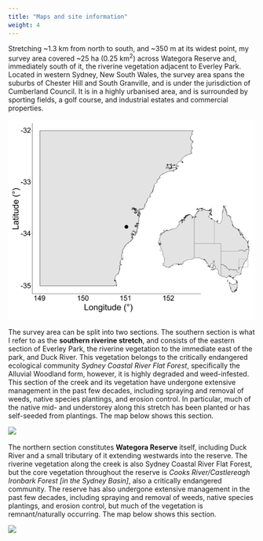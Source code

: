 ```yaml
---
title: "Maps and site information"
weight: 4
---
```


Stretching ~1.3 km from north to south, and ~350 m at its widest point, my survey area covered ~25 ha (0.25 km<sup>2</sup>) across Wategora Reserve and, immediately south of it, the riverine vegetation adjacent to Everley Park. Located in western Sydney, New South Wales, the survey area spans the suburbs of Chester Hill and South Granville, and is under the jurisdiction of Cumberland Council. It is in a highly urbanised area, and is surrounded by sporting fields, a golf course, and industrial estates and commercial properties. 

![](map.png)

The survey area can be split into two sections. The southern section is what I refer to as the **southern riverine stretch**, and consists of the eastern section of Everley Park, the riverine vegetation to the immediate east of the park, and Duck River. This vegetation belongs to the critically endangered ecological community *Sydney Coastal River Flat Forest*, specifically the Alluvial Woodland form, however, it is highly degraded and weed-infested. This section of the creek and its vegetation have undergone extensive management in the past few decades, including spraying and removal of weeds, native species plantings, and erosion control. In particular, much of the native mid- and understorey along this stretch has been planted or has self-seeded from plantings. The map below shows this section.

![](botmap.png)

The northern section constitutes **Wategora Reserve** itself, including Duck River and a small tributary of it extending westwards into the reserve. The riverine vegetation along the creek is also Sydney Coastal River Flat Forest, but the core vegetation throughout the reserve is *Cooks River/Castlereagh Ironbark Forest [in the Sydney Basin]*, also a critically endangered community. The reserve has also undergone extensive management in the past few decades, including spraying and removal of weeds, native species plantings, and erosion control, but much of the vegetation is remnant/naturally occurring. The map below shows this section. 

![](topmap.png)